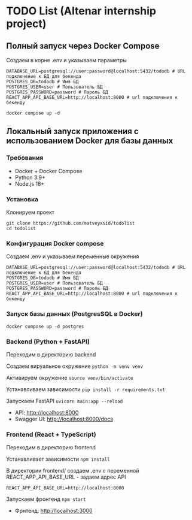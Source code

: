 # TODO List (Altenar internship project)

## Полный запуск через Docker Compose
Создаем в корне .env и указываем параметры
```
DATABASE_URL=postgresql://user:password@localhost:5432/tododb # URL подключение к БД для бекенда
POSTGRES_DB=tododb # Имя БД
POSTGRES_USER=user # Пользователь БД
POSTGRES_PASSWORD=password # Пароль БД
REACT_APP_API_BASE_URL=http://localhost:8000 # url подключения к бекенду
```

```
docker compose up -d
```

## Локальный запуск приложения с использованием Docker для базы данных

### Требования
- Docker + Docker Compose
- Python 3.9+
- Node.js 18+

### Установка 

Клонируем проект
```
git clone https://github.com/matveyxsid/todolist
cd todolist
```


### Конфигурация Docker compose
Создаем .env и указываем переменные окружения

```
DATABASE_URL=postgresql://user:password@localhost:5432/tododb # URL подключение к БД для бекенда
POSTGRES_DB=tododb # Имя БД
POSTGRES_USER=user # Пользователь БД
POSTGRES_PASSWORD=password # Пароль БД
REACT_APP_API_BASE_URL=http://localhost:8000 # url подключения к бекенду
```


### Запуск базы данных (PostgresSQL в Docker)
```
docker compose up -d postgres
```


### Backend (Python + FastAPI)

Переходим в директорию backend 

Создаем вируальное окружение
```python -m venv venv```

Активируем окружение
```source venv/bin/activate```

Устанавливаем зависимости
```pip install -r requirements.txt```

Запускаем FastAPI
```uvicorn main:app --reload```

- API: [http://localhost:8000](http://localhost:8000)  
- Swagger UI: [http://localhost:8000/docs](http://localhost:8000/docs)


### Frontend (React + TypeScript)
Переходим в директорию frontend

Устанавливает зависимости
```npm install```

В директории frontend/ создаем .env с переменной REACT_APP_API_BASE_URL - задаем адрес API
```
REACT_APP_API_BASE_URL=http://localhost:8000 
```

Запускаем фронтенд
```npm start```

- Фрнтенд: [http://localhost:3000](http://localhost:3000)